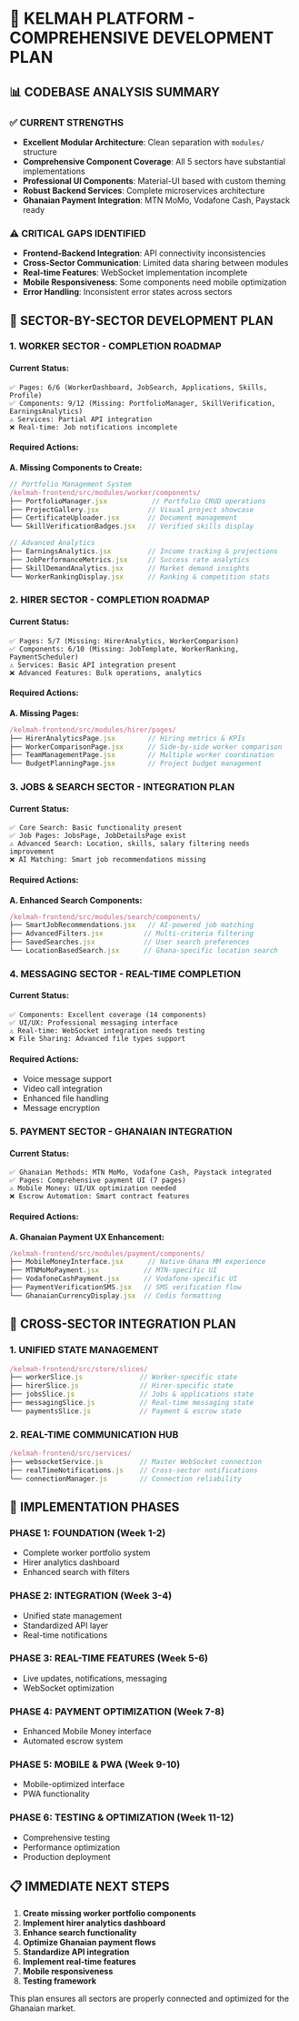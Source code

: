 # 🚀 KELMAH PLATFORM - COMPREHENSIVE DEVELOPMENT PLAN

## 📊 CODEBASE ANALYSIS SUMMARY

### ✅ CURRENT STRENGTHS
- **Excellent Modular Architecture**: Clean separation with `modules/` structure
- **Comprehensive Component Coverage**: All 5 sectors have substantial implementations
- **Professional UI Components**: Material-UI based with custom theming
- **Robust Backend Services**: Complete microservices architecture
- **Ghanaian Payment Integration**: MTN MoMo, Vodafone Cash, Paystack ready

### ⚠️ CRITICAL GAPS IDENTIFIED
- **Frontend-Backend Integration**: API connectivity inconsistencies
- **Cross-Sector Communication**: Limited data sharing between modules
- **Real-time Features**: WebSocket implementation incomplete
- **Mobile Responsiveness**: Some components need mobile optimization
- **Error Handling**: Inconsistent error states across sectors

## 🎯 SECTOR-BY-SECTOR DEVELOPMENT PLAN

### 1. WORKER SECTOR - COMPLETION ROADMAP

#### Current Status:
```
✅ Pages: 6/6 (WorkerDashboard, JobSearch, Applications, Skills, Profile)
✅ Components: 9/12 (Missing: PortfolioManager, SkillVerification, EarningsAnalytics)
⚠️ Services: Partial API integration
❌ Real-time: Job notifications incomplete
```

#### Required Actions:

**A. Missing Components to Create:**
```javascript
// Portfolio Management System
/kelmah-frontend/src/modules/worker/components/
├── PortfolioManager.jsx           // Portfolio CRUD operations
├── ProjectGallery.jsx            // Visual project showcase
├── CertificateUploader.jsx       // Document management
└── SkillVerificationBadges.jsx   // Verified skills display

// Advanced Analytics
├── EarningsAnalytics.jsx         // Income tracking & projections
├── JobPerformanceMetrics.jsx     // Success rate analytics
├── SkillDemandAnalytics.jsx      // Market demand insights
└── WorkerRankingDisplay.jsx      // Ranking & competition stats
```

### 2. HIRER SECTOR - COMPLETION ROADMAP

#### Current Status:
```
✅ Pages: 5/7 (Missing: HirerAnalytics, WorkerComparison)
✅ Components: 6/10 (Missing: JobTemplate, WorkerRanking, PaymentScheduler)
⚠️ Services: Basic API integration present
❌ Advanced Features: Bulk operations, analytics
```

#### Required Actions:

**A. Missing Pages:**
```javascript
/kelmah-frontend/src/modules/hirer/pages/
├── HirerAnalyticsPage.jsx        // Hiring metrics & KPIs
├── WorkerComparisonPage.jsx      // Side-by-side worker comparison
├── TeamManagementPage.jsx        // Multiple worker coordination
└── BudgetPlanningPage.jsx        // Project budget management
```

### 3. JOBS & SEARCH SECTOR - INTEGRATION PLAN

#### Current Status:
```
✅ Core Search: Basic functionality present
✅ Job Pages: JobsPage, JobDetailsPage exist
⚠️ Advanced Search: Location, skills, salary filtering needs improvement
❌ AI Matching: Smart job recommendations missing
```

#### Required Actions:

**A. Enhanced Search Components:**
```javascript
/kelmah-frontend/src/modules/search/components/
├── SmartJobRecommendations.jsx   // AI-powered job matching
├── AdvancedFilters.jsx          // Multi-criteria filtering
├── SavedSearches.jsx            // User search preferences
└── LocationBasedSearch.jsx      // Ghana-specific location search
```

### 4. MESSAGING SECTOR - REAL-TIME COMPLETION

#### Current Status:
```
✅ Components: Excellent coverage (14 components)
✅ UI/UX: Professional messaging interface
⚠️ Real-time: WebSocket integration needs testing
❌ File Sharing: Advanced file types support
```

#### Required Actions:
- Voice message support
- Video call integration
- Enhanced file handling
- Message encryption

### 5. PAYMENT SECTOR - GHANAIAN INTEGRATION

#### Current Status:
```
✅ Ghanaian Methods: MTN MoMo, Vodafone Cash, Paystack integrated
✅ Pages: Comprehensive payment UI (7 pages)
⚠️ Mobile Money: UI/UX optimization needed
❌ Escrow Automation: Smart contract features
```

#### Required Actions:

**A. Ghanaian Payment UX Enhancement:**
```javascript
/kelmah-frontend/src/modules/payment/components/
├── MobileMoneyInterface.jsx      // Native Ghana MM experience
├── MTNMoMoPayment.jsx           // MTN-specific UI
├── VodafoneCashPayment.jsx      // Vodafone-specific UI
├── PaymentVerificationSMS.jsx   // SMS verification flow
└── GhanaianCurrencyDisplay.jsx  // Cedis formatting
```

## 🔗 CROSS-SECTOR INTEGRATION PLAN

### 1. UNIFIED STATE MANAGEMENT
```javascript
/kelmah-frontend/src/store/slices/
├── workerSlice.js              // Worker-specific state
├── hirerSlice.js               // Hirer-specific state
├── jobsSlice.js                // Jobs & applications state
├── messagingSlice.js           // Real-time messaging state
└── paymentsSlice.js            // Payment & escrow state
```

### 2. REAL-TIME COMMUNICATION HUB
```javascript
/kelmah-frontend/src/services/
├── websocketService.js         // Master WebSocket connection
├── realTimeNotifications.js    // Cross-sector notifications
└── connectionManager.js        // Connection reliability
```

## 🔧 IMPLEMENTATION PHASES

### PHASE 1: FOUNDATION (Week 1-2)
- Complete worker portfolio system
- Hirer analytics dashboard
- Enhanced search with filters

### PHASE 2: INTEGRATION (Week 3-4)
- Unified state management
- Standardized API layer
- Real-time notifications

### PHASE 3: REAL-TIME FEATURES (Week 5-6)
- Live updates, notifications, messaging
- WebSocket optimization

### PHASE 4: PAYMENT OPTIMIZATION (Week 7-8)
- Enhanced Mobile Money interface
- Automated escrow system

### PHASE 5: MOBILE & PWA (Week 9-10)
- Mobile-optimized interface
- PWA functionality

### PHASE 6: TESTING & OPTIMIZATION (Week 11-12)
- Comprehensive testing
- Performance optimization
- Production deployment

## 📋 IMMEDIATE NEXT STEPS

1. **Create missing worker portfolio components**
2. **Implement hirer analytics dashboard**
3. **Enhance search functionality**
4. **Optimize Ghanaian payment flows**
5. **Standardize API integration**
6. **Implement real-time features**
7. **Mobile responsiveness**
8. **Testing framework**

This plan ensures all sectors are properly connected and optimized for the Ghanaian market.